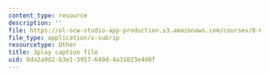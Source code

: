 ```yaml
---
content_type: resource
description: ''
file: https://ol-ocw-studio-app-production.s3.amazonaws.com/courses/8-01sc-classical-mechanics-fall-2016/8da2a9d2b3e13957649d4a31023e4d0f_7Mv5hT1nugQ.srt
file_type: application/x-subrip
resourcetype: Other
title: 3play caption file
uid: 8da2a9d2-b3e1-3957-649d-4a31023e4d0f
---
```

